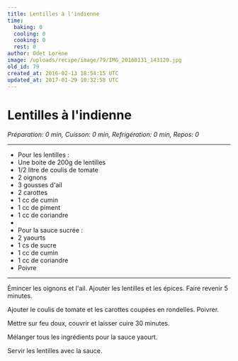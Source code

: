 ```yaml
---
title: Lentilles à l'indienne
time:
  baking: 0
  cooling: 0
  cooking: 0
  rest: 0
author: Odet Lorène
image: /uploads/recipe/image/79/IMG_20160131_143120.jpg
old_id: 79
created_at: 2016-02-13 18:54:15 UTC
updated_at: 2017-01-29 10:32:58 UTC
---
```


# Lentilles à l'indienne

_Préparation: 0 min, Cuisson: 0 min, Refrigération: 0 min, Repos: 0_

---

- Pour les lentilles :
- Une boite de 200g de lentilles
- 1/2 litre de coulis de tomate
- 2 oignons
- 3 gousses d'ail
- 2 carottes
- 1 cc de cumin
- 1 cc de piment
- 1 cc de coriandre
-
- Pour la sauce sucrée :
- 2 yaourts
- 1 cs de sucre
- 1 cc de cumin
- 1 cc de coriandre
- Poivre

---

Émincer les oignons et l'ail. Ajouter les lentilles et les épices. Faire revenir 5 minutes.

Ajouter le coulis de tomate et les carottes coupées en rondelles. Poivrer.

Mettre sur feu doux, couvrir et laisser cuire 30 minutes.

Mélanger tous les ingrédients pour la sauce yaourt.

Servir les lentilles avec la sauce.
